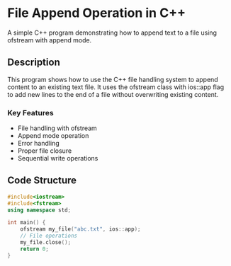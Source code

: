# File Append Operation in C++

A simple C++ program demonstrating how to append text to a file using ofstream with append mode.

## Description

This program shows how to use the C++ file handling system to append content to an existing text file. It uses the ofstream class with ios::app flag to add new lines to the end of a file without overwriting existing content.

### Key Features
- File handling with ofstream
- Append mode operation
- Error handling
- Proper file closure
- Sequential write operations

## Code Structure

```cpp
#include<iostream>
#include<fstream>
using namespace std;

int main() {
    ofstream my_file("abc.txt", ios::app);
    // File operations
    my_file.close();
    return 0;
}
